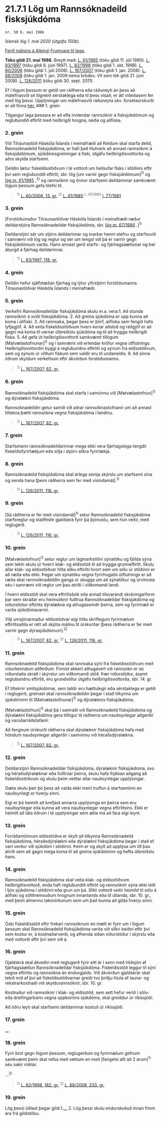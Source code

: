 # 21.7.1 Lög um Rannsóknadeild fisksjúkdóma

`nr. 50 6. maí 1986`

_Íslensk lög 1. maí 2020 (útgáfa 150b)._

[Ferill málsins á Alþingi](https://www.althingi.is/thingstorf/thingmalalistar-eftir-thingum/ferill/?ltg=108&mnr=431)
[Frumvarp til laga.](https://www.althingi.is/altext/108/s/pdf/0791.pdf)

**Tóku gildi 21. maí 1986.**
Breytt með:
[L. 61/1985](https://althingi.is/altext/stjtnr.html#1985061) (tóku gildi 11. júlí 1985).
[L. 83/1997](https://althingi.is/altext/stjt/1997.083.html) (tóku gildi 6. júní 1997).
[L. 82/1998](https://althingi.is/altext/stjt/1998.082.html) (tóku gildi 1. okt. 1998).
[L. 60/2006](https://althingi.is/altext/stjt/2006.060.html) (tóku gildi 1. júlí 2006).
[L. 167/2007](https://althingi.is/altext/stjt/2007.167.html) (tóku gildi 1. jan. 2008).
[L. 88/2008](https://althingi.is/altext/stjt/2008.088.html) (tóku gildi 1. jan. 2009 nema brbákv. VII sem tók gildi 21. júní 2008).
[L. 126/2011](https://althingi.is/altext/stjt/2011.126.html) (tóku gildi 30. sept. 2011).

Ef í lögum þessum er getið um ráðherra eða ráðuneyti án þess að málefnasvið sé tilgreint sérstaklega eða til þess vísað, er átt viðeðasem fer með lög þessi. Upplýsingar um málefnasvið ráðuneyta skv. forsetaúrskurði er að finna [hér.](2018119.md) ### 1. grein

Tilgangur laga þessara er að efla innlendar rannsóknir á fisksjúkdómum og reglubundið eftirlit með heilbrigði hrogna, seiða og alifiska.

### 2. grein

Við Tilraunastöð Háskóla Íslands í meinafræði að Keldum skal starfa deild, Rannsóknadeild fisksjúkdóma, er hafi það hlutverk að annast rannsóknir á fisksjúkdómum, sjúkdómsgreiningar á fiski, útgáfu heilbrigðisvottorða og aðra skylda starfsemi.

Deildin lætur fiskeldisstöðvum í té vottorð um heilsufar fisks í stöðinni eftir því sem reglubundið eftirlit, sbr. lög [um varnir gegn fisksjúkdómum]<sup>1)</sup> og [lög nr. 61/1985](/altext/stjtnr.md#1985061) ,<sup>2)</sup> og rannsóknir og önnur starfsemi deildarinnar samkvæmt lögum þessum gefa tilefni til.

> <sup>1)</sup> [L. 60/2006, 13. gr.](https://althingi.is/altext/stjt/2006.060.html#G13) <sup>2)</sup> [L. 61/1985](https://althingi.is/altext/stjtnr.html#1985061) <sup>L. 61/1985</sup> [l. 77/1981](https://althingi.is1981077.html)

### 3. grein

[Forstöðumaður Tilraunastöðvar Háskóla Íslands í meinafræði ræður deildarstjóra Rannsóknadeildar fisksjúkdóma, sbr. [lög nr. 67/1990](1990067.md) .]<sup>1)</sup> 

Deildarstjóri sér um stjórn deildarinnar og markar henni stefnu og starfssvið í samræmi við lög og reglur og sér um tengsl við þá er varnir gegn fisksjúkdómum varða. Hann annast gerð starfs- og fjárhagsáætlunar og ber ábyrgð á fjárhag deildarinnar.

> <sup>1)</sup> [L. 83/1997, 118. gr.](https://althingi.is/altext/stjt/1997.083.html)

### 4. grein

Deildin hefur sjálfstæðan fjárhag og lýtur yfirstjórn forstöðumanns Tilraunastöðvar Háskóla Íslands í meinafræði.

### 5. grein

Verkefni Rannsóknadeildar fisksjúkdóma skulu m.a. vera:1. Að stunda rannsóknir á sviði fisksjúkdóma.
2. Að greina sjúkdóma er upp kunna að koma í alifiski.
3. Að rannsaka, þegar þess er þörf, alifiska sem fengið hafa lyfjagjöf.
4. Að veita fiskeldisstöðvum hvers konar aðstoð og ráðgjöf er að gagni má koma til varnar útbreiðslu sjúkdóma og til að tryggja heilbrigði fiska.
5. Að gefa út heilbrigðisvottorð samkvæmt tillögum [Matvælastofnunar]<sup>1)</sup> og í samræmi við erlendar kröfur vegna útflutnings. Heilbrigðisvottorðin byggi á reglubundnu eftirliti og sýnum frá eldisstöðvum, sem og sýnum úr villtum fiskum sem valdir eru til undaneldis.
6. Að sinna öðrum skyldum verkefnum eftir ákvörðun forstöðumanns.

> <sup>1)</sup> [L. 167/2007, 82. gr.](https://althingi.is/altext/stjt/2007.167.html)

### 6. grein

Rannsóknadeild fisksjúkdóma skal starfa í samvinnu við [Matvælastofnun]<sup>1)</sup> og dýralækni fisksjúkdóma.

Rannsóknadeildin getur samið við aðrar rannsóknastofnanir um að annast tiltekna þætti rannsókna vegna fisksjúkdóma í landinu.

> <sup>1)</sup> [L. 167/2007, 82. gr.](https://althingi.is/altext/stjt/2007.167.html)

### 7. grein

Starfsmenn rannsóknadeildarinnar mega ekki vera fjárhagslega tengdir fiskeldisfyrirtækjum eða sitja í stjórn slíkra fyrirtækja.

### 8. grein

Rannsóknadeild fisksjúkdóma skal árlega semja skýrslu um starfsemi sína og senda hana [þeim ráðherra sem fer með vísindamál].<sup>1)</sup> 

> <sup>1)</sup> [L. 126/2011, 116. gr.](https://althingi.is/altext/stjt/2011.126.html)

### 9. grein

[Sá ráðherra er fer með vísindamál]<sup>1)</sup> setur Rannsóknadeild fisksjúkdóma starfsreglur og staðfestir gjaldskrá fyrir þá þjónustu, sem hún veitir, með reglugerð.

> <sup>1)</sup> [L. 126/2011, 116. gr.](https://althingi.is/altext/stjt/2011.126.html)

### 10. grein

[Matvælastofnun]<sup>1)</sup> setur reglur um lágmarkstíðni sýnatöku og fjölda sýna sem tekin skulu úr hverri klak- og eldisstöð til að tryggja grunneftirlit. Skulu allar klak- og eldisstöðvar hlíta slíku eftirliti hvort sem um sölu úr stöðinni er að ræða eða ekki. Þegar um sýnatöku vegna fyrirhugaðs útflutnings er að ræða skal rannsóknadeildin ganga úr skugga um að sýnatökur og úrvinnsla séu í samræmi við reglur um þau atriði í viðkomandi landi.

Í hverri eldisstöð skal vera eftirlitsbók eða annað tilsvarandi skráningarform þar sem skráðar eru heimsóknir fulltrúa Rannsóknadeildar fisksjúkdóma og niðurstöður eftirlits dýralækna og athugasemdir þeirra, sem og fyrirmæli er varða sjúkdómavarnir.

Vilji umsjónarmaður eldisstöðvar eigi hlíta skriflegum fyrirmælum eftirlitsaðila er rétt að skjóta málinu til úrskurðar [þess ráðherra er fer með varnir gegn dýrasjúkdómum].<sup>2)</sup> 

> <sup>1)</sup> [L. 167/2007, 82. gr.](https://althingi.is/altext/stjt/2007.167.html) <sup>2)</sup> [L. 126/2011, 116. gr.](https://althingi.is/altext/stjt/2011.126.html)

### 11. grein

Rannsóknadeild fisksjúkdóma skal rannsaka sýni frá fiskeldisstöðvum með viðurkenndum aðferðum. Finnist ekkert athugavert við rannsókn er sú niðurstaða skráð í skýrslur um viðkomandi stöð. Þær niðurstöður, ásamt reglubundnu eftirliti, eru grundvöllur útgáfu heilbrigðisvottorða, sbr. 14. gr.

Ef tilteknir smitsjúkdómar, sem taldir eru hættulegir eða sérstaklega er getið í reglugerð, greinast skal rannsóknadeildin þegar í stað tilkynna um sjúkdóminn til [Matvælastofnunar]<sup>1)</sup> og dýralæknis fisksjúkdóma.

[Matvælastofnun]<sup>1)</sup> skal þá í samráði við Rannsóknadeild fisksjúkdóma og dýralækni fisksjúkdóma gera tillögur til ráðherra um nauðsynlegar aðgerðir og varúðarráðstafanir.

Að fengnum úrskurði ráðherra skal dýralæknir fisksjúkdóma hafa með höndum nauðsynlegar aðgerðir í samvinnu við héraðsdýralækna.

> <sup>1)</sup> [L. 167/2007, 82. gr.](https://althingi.is/altext/stjt/2007.167.html)

### 12. grein

Deildarstjóri Rannsóknadeildar fisksjúkdóma, dýralæknir fisksjúkdóma, svo og héraðsdýralæknar eða fulltrúar þeirra, skulu hafa frjálsan aðgang að fiskeldisstöðvum og skulu þeim veittar allar nauðsynlegar upplýsingar.

Gæta skulu þeir þó þess að valda ekki meiri truflun á starfseminni en nauðsynlegt er hverju sinni.

Eigi er þó heimilt að krefjast annarra upplýsinga en þeirra sem eru nauðsynlegar eða kunna að vera nauðsynlegar vegna eftirlitsins. Ekki er heimilt að láta öðrum í té upplýsingar sem ætla má að fara eigi leynt.

### 13. grein

Forráðamönnum eldisstöðva er skylt að tilkynna Rannsóknadeild fisksjúkdóma, héraðsdýralækni eða dýralækni fisksjúkdóma þegar í stað ef vart verður við sjúkdóm í stöðinni. Þeim er og skylt að upplýsa um öll þau atriði sem að gagni mega koma til að greina sjúkdóminn og hefta útbreiðslu hans.

### 14. grein

Rannsóknadeild fisksjúkdóma skal veita klak- og eldisstöðvum heilbrigðisvottorð, enda hafi reglubundið eftirlit og rannsóknir sýna ekki leitt í ljós sjúkdóma í stöðinni eða grun um þá. Slíkt vottorð veitir heimild til sölu á alifiski og sótthreinsuðum hrognum innanlands eða til útlanda, sbr. 10. gr., með þeim almennu takmörkunum sem um það kunna að gilda hverju sinni.

### 15. grein

Óski fiskeldisstöð eftir frekari rannsóknum en mælt er fyrir um í lögum þessum skal Rannsóknadeild fisksjúkdóma verða við slíkri beiðni eftir því sem kostur er, á kostnaðarverði, og afhenda síðan niðurstöður í skýrslu eða með vottorði eftir því sem við á.

### 16. grein

Gjaldskrá skal ákveðin með reglugerð fyrir eitt ár í senn með hliðsjón af fjárhagsáætlun Rannsóknadeildar fisksjúkdóma. Fiskeldisstöð leggur til sýni vegna eftirlits og rannsókna án endurgjalds. Við ákvörðun gjaldskrár skal tekið mið af því að fiskeldisstöðvarnar greiði tvo þriðju hluta af launa- og rekstrarkostnaði við skyldurannsóknir, sbr. 10. gr.

Kostnaður við rannsóknir í klak- og eldisstöð, sem sett hefur verið í sölu- eða dreifingarbann vegna uppkomins sjúkdóms, skal greiddur úr ríkissjóði.

Að öðru leyti skal starfsemi deildarinnar kostuð úr ríkissjóði.

### 17. grein

[…](https://www.althingi.is/lagasafn/leidbeiningar/)

### 18. grein

Fyrir brot gegn lögum þessum, reglugerðum og fyrirmælum gefnum samkvæmt þeim skal refsa með sektum en með [fangelsi allt að 2 árum]<sup>1)</sup> séu sakir miklar.

…<sup>2)</sup> 

> <sup>1)</sup> [L. 82/1998, 182. gr.](https://althingi.is/altext/stjt/1998.082.html) <sup>2)</sup> [L. 88/2008, 233. gr.](https://althingi.is/altext/stjt/2008.088.html#G233)

### 19. grein

Lög þessi öðlast þegar gildi.1.[…](https://www.althingi.is/lagasafn/leidbeiningar/)
2. Lög þessi skulu endurskoðuð innan fimm ára frá gildistöku.
